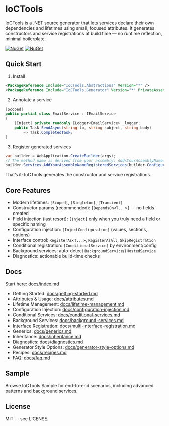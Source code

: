 # IoCTools

IoCTools is a .NET source generator that lets services declare their own dependencies and lifetimes using small, focused attributes. It generates constructors and service registrations at build time — no runtime reflection, minimal boilerplate.

[![NuGet](https://img.shields.io/nuget/v/IoCTools.Abstractions?label=IoCTools.Abstractions)](https://www.nuget.org/packages/IoCTools.Abstractions)
[![NuGet](https://img.shields.io/nuget/v/IoCTools.Generator?label=IoCTools.Generator)](https://www.nuget.org/packages/IoCTools.Generator)

## Quick Start

1) Install

```xml
<PackageReference Include="IoCTools.Abstractions" Version="*" />
<PackageReference Include="IoCTools.Generator" Version="*" PrivateAssets="all" />
```

2) Annotate a service

```csharp
[Scoped]
public partial class EmailService : IEmailService
{
    [Inject] private readonly ILogger<EmailService> _logger;
    public Task SendAsync(string to, string subject, string body)
        => Task.CompletedTask;
}
```

3) Register generated services

```csharp
var builder = WebApplication.CreateBuilder(args);
// The method name is derived from your assembly: Add<YourAssemblyName>RegisteredServices
builder.Services.AddYourAssemblyNameRegisteredServices(builder.Configuration);
```

That’s it: IoCTools generates the constructor and service registrations.

## Core Features

- Modern lifetimes: `[Scoped]`, `[Singleton]`, `[Transient]`
- Constructor params (recommended): `[DependsOn<T...>]` — no fields created
- Field injection (last resort): `[Inject]` only when you truly need a field or specific naming
- Configuration injection: `[InjectConfiguration]` (values, sections, options)
- Interface control: `RegisterAs<T...>`, `RegisterAsAll`, `SkipRegistration`
- Conditional registration: `[ConditionalService]` by environment/config
- Background services: auto-detect `BackgroundService`/`IHostedService`
- Diagnostics: actionable build-time checks

## Docs

Start here: [docs/index.md](docs/index.md)

- Getting Started: [docs/getting-started.md](docs/getting-started.md)
- Attributes & Usage: [docs/attributes.md](docs/attributes.md)
- Lifetime Management: [docs/lifetime-management.md](docs/lifetime-management.md)
- Configuration Injection: [docs/configuration-injection.md](docs/configuration-injection.md)
- Conditional Services: [docs/conditional-services.md](docs/conditional-services.md)
- Background Services: [docs/background-services.md](docs/background-services.md)
- Interface Registration: [docs/multi-interface-registration.md](docs/multi-interface-registration.md)
- Generics: [docs/generics.md](docs/generics.md)
- Inheritance: [docs/inheritance.md](docs/inheritance.md)
- Diagnostics: [docs/diagnostics.md](docs/diagnostics.md)
- Generator Style Options: [docs/generator-style-options.md](docs/generator-style-options.md)
- Recipes: [docs/recipes.md](docs/recipes.md)
- FAQ: [docs/faq.md](docs/faq.md)

## Sample

Browse IoCTools.Sample for end-to-end scenarios, including advanced patterns and background services.

## License

MIT — see LICENSE.

